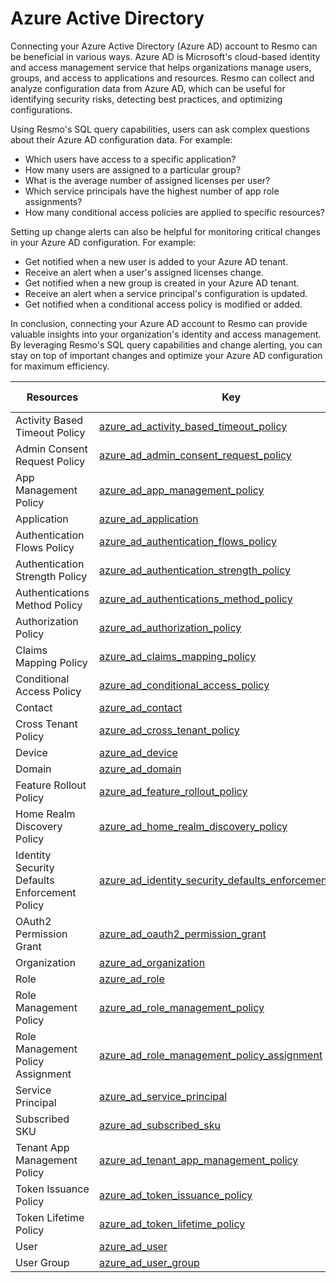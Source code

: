 Azure Active Directory
======================
Connecting your Azure Active Directory (Azure AD) account to Resmo can be beneficial in various ways. Azure AD is Microsoft's cloud-based identity and access management service that helps organizations manage users, groups, and access to applications and resources. Resmo can collect and analyze configuration data from Azure AD, which can be useful for identifying security risks, detecting best practices, and optimizing configurations.

Using Resmo's SQL query capabilities, users can ask complex questions about their Azure AD configuration data. For example:

* Which users have access to a specific application?
* How many users are assigned to a particular group?
* What is the average number of assigned licenses per user?
* Which service principals have the highest number of app role assignments?
* How many conditional access policies are applied to specific resources?

Setting up change alerts can also be helpful for monitoring critical changes in your Azure AD configuration. For example:

* Get notified when a new user is added to your Azure AD tenant.
* Receive an alert when a user's assigned licenses change.
* Get notified when a new group is created in your Azure AD tenant.
* Receive an alert when a service principal's configuration is updated.
* Get notified when a conditional access policy is modified or added.

In conclusion, connecting your Azure AD account to Resmo can provide valuable insights into your organization's identity and access management. By leveraging Resmo's SQL query capabilities and change alerting, you can stay on top of important changes and optimize your Azure AD configuration for maximum efficiency.

| **Resources**                                 | **Key**                                                                                                                         | **Supports Events** |
| --------------------------------------------- | ------------------------------------------------------------------------------------------------------------------------------- | ------------------- |
| Activity Based Timeout Policy                 | [azure\_ad\_activity\_based\_timeout\_policy](azure\_ad\_activity\_based\_timeout\_policy.md)                                   |                     |
| Admin Consent Request Policy                  | [azure\_ad\_admin\_consent\_request\_policy](azure\_ad\_admin\_consent\_request\_policy.md)                                     |                     |
| App Management Policy                         | [azure\_ad\_app\_management\_policy](azure\_ad\_app\_management\_policy.md)                                                     |                     |
| Application                                   | [azure\_ad\_application](azure\_ad\_application.md)                                                                             |                     |
| Authentication Flows Policy                   | [azure\_ad\_authentication\_flows\_policy](azure\_ad\_authentication\_flows\_policy.md)                                         |                     |
| Authentication Strength Policy                | [azure\_ad\_authentication\_strength\_policy](azure\_ad\_authentication\_strength\_policy.md)                                   |                     |
| Authentications Method Policy                 | [azure\_ad\_authentications\_method\_policy](azure\_ad\_authentications\_method\_policy.md)                                     |                     |
| Authorization Policy                          | [azure\_ad\_authorization\_policy](azure\_ad\_authorization\_policy.md)                                                         |                     |
| Claims Mapping Policy                         | [azure\_ad\_claims\_mapping\_policy](azure\_ad\_claims\_mapping\_policy.md)                                                     |                     |
| Conditional Access Policy                     | [azure\_ad\_conditional\_access\_policy](azure\_ad\_conditional\_access\_policy.md)                                             |                     |
| Contact                                       | [azure\_ad\_contact](azure\_ad\_contact.md)                                                                                     |                     |
| Cross Tenant Policy                           | [azure\_ad\_cross\_tenant\_policy](azure\_ad\_cross\_tenant\_policy.md)                                                         |                     |
| Device                                        | [azure\_ad\_device](azure\_ad\_device.md)                                                                                       |                     |
| Domain                                        | [azure\_ad\_domain](azure\_ad\_domain.md)                                                                                       |                     |
| Feature Rollout Policy                        | [azure\_ad\_feature\_rollout\_policy](azure\_ad\_feature\_rollout\_policy.md)                                                   |                     |
| Home Realm Discovery Policy                   | [azure\_ad\_home\_realm\_discovery\_policy](azure\_ad\_home\_realm\_discovery\_policy.md)                                       |                     |
| Identity Security Defaults Enforcement Policy | [azure\_ad\_identity\_security\_defaults\_enforcement\_policy](azure\_ad\_identity\_security\_defaults\_enforcement\_policy.md) |                     |
| OAuth2 Permission Grant                       | [azure\_ad\_oauth2\_permission\_grant](azure\_ad\_oauth2\_permission\_grant.md)                                                 |                     |
| Organization                                  | [azure\_ad\_organization](azure\_ad\_organization.md)                                                                           |                     |
| Role                                          | [azure\_ad\_role](azure\_ad\_role.md)                                                                                           |                     |
| Role Management Policy                        | [azure\_ad\_role\_management\_policy](azure\_ad\_role\_management\_policy.md)                                                   |                     |
| Role Management Policy Assignment             | [azure\_ad\_role\_management\_policy\_assignment](azure\_ad\_role\_management\_policy\_assignment.md)                           |                     |
| Service Principal                             | [azure\_ad\_service\_principal](azure\_ad\_service\_principal.md)                                                               |                     |
| Subscribed SKU                                | [azure\_ad\_subscribed\_sku](azure\_ad\_subscribed\_sku.md)                                                                     |                     |
| Tenant App Management Policy                  | [azure\_ad\_tenant\_app\_management\_policy](azure\_ad\_tenant\_app\_management\_policy.md)                                     |                     |
| Token Issuance Policy                         | [azure\_ad\_token\_issuance\_policy](azure\_ad\_token\_issuance\_policy.md)                                                     |                     |
| Token Lifetime Policy                         | [azure\_ad\_token\_lifetime\_policy](azure\_ad\_token\_lifetime\_policy.md)                                                     |                     |
| User                                          | [azure\_ad\_user](azure\_ad\_user.md)                                                                                           | &check;             |
| User Group                                    | [azure\_ad\_user\_group](azure\_ad\_user\_group.md)                                                                             | &check;             |
